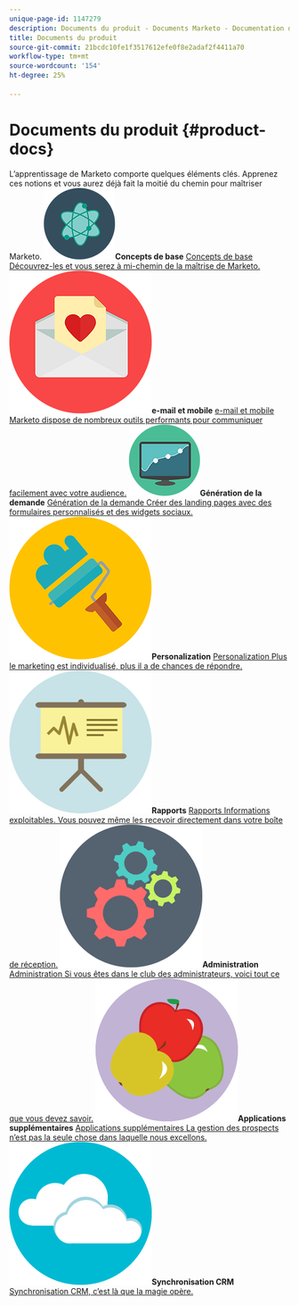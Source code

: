 ```yaml
---
unique-page-id: 1147279
description: Documents du produit - Documents Marketo - Documentation du produit
title: Documents du produit
source-git-commit: 21bcdc10fe1f3517612efe0f8e2adaf2f4411a70
workflow-type: tm+mt
source-wordcount: '154'
ht-degree: 25%

---
```



# Documents du produit {#product-docs}

L’apprentissage de Marketo comporte quelques éléments clés. Apprenez ces notions et vous aurez déjà fait la moitié du chemin pour maîtriser Marketo.
**![Concepts de base](assets/education-science-12.png)Concepts de base** [Concepts de base Découvrez-les et vous serez à mi-chemin de la maîtrise de Marketo.](product-docs/core-marketo-concepts.md)     **![E-mail et mobile](assets/valentine-day-10.png)e-mail et mobile** [e-mail et mobile Marketo dispose de nombreux outils performants pour communiquer facilement avec votre audience.](https://docs.marketo.com/pages/viewpage.action?pageId=557076)     **![Génération de la demande](assets/seo-04.png)Génération de la demande** [Génération de la demande Créer des landing pages avec des formulaires personnalisés et des widgets sociaux.](product-docs/demand-generation.md)     **![Personalization](assets/graphic-design-tools-19.png)Personalization** [Personalization Plus le marketing est individualisé, plus il a de chances de répondre.](product-docs/personalization.md)     **![Rapports](assets/office-21.png)Rapports** [Rapports Informations exploitables. Vous pouvez même les recevoir directement dans votre boîte de réception.](product-docs/reporting.md)     **![Administration](assets/technology-08.png)Administration** [Administration Si vous êtes dans le club des administrateurs, voici tout ce que vous devez savoir.](https://docs.marketo.com/display/DOCS/Administration)     **![Applications supplémentaires](assets/food-10.png)Applications supplémentaires** [Applications supplémentaires La gestion des prospects n’est pas la seule chose dans laquelle nous excellons.](product-docs/additional-apps.md)     **![Synchronisation CRM](assets/seo-33.png)Synchronisation CRM** [Synchronisation CRM, c’est là que la magie opère.](product-docs/crm-sync.md)
